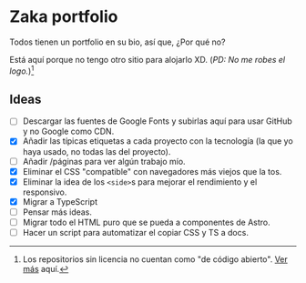 # Zaka portfolio

Todos tienen un portfolio en su bio, así que, ¿Por qué no?

Está aquí porque no tengo otro sitio para alojarlo XD.
(_PD: No me robes el logo._)[^1]

## Ideas

- [ ] Descargar las fuentes de Google Fonts y subirlas aquí para usar GitHub y no Google como CDN. <!-- FontExperiment -->
- [X] Añadir las típicas etiquetas a cada proyecto con la tecnología (la que yo haya usado, no todas las del proyecto). <!-- LabelsExperiment -->
- [ ] Añadir /páginas para ver algún trabajo mío. <!-- SubProjectExperiment -->
- [X] Eliminar el CSS "compatible" con navegadores más viejos que la tos.
- [X] Eliminar la idea de los `<side>`s para mejorar el rendimiento y el responsivo. <!-- NoSideExperiment -->
- [X] Migrar a TypeScript <!-- TypeExperiment -->
- [ ] Pensar más ideas.
- [ ] Migrar todo el HTML puro que se pueda a componentes de Astro.
- [ ] Hacer un script para automatizar el copiar CSS y TS a docs.

[^1]: Los repositorios sin licencia no cuentan como "de código abierto". [Ver más](https://docs.github.com/en/repositories/managing-your-repositorys-settings-and-features/customizing-your-repository/licensing-a-repository#:~:text=However%2C%20without%20a%20license%2C%20the%20default%20copyright%20laws%20apply%2C%20meaning%20that%20you%20retain%20all%20rights%20to%20your%20source%20code%20and%20no%20one%20may%20reproduce%2C%20distribute%2C%20or%20create%20derivative%20works%20from%20your%20work.) aquí.
